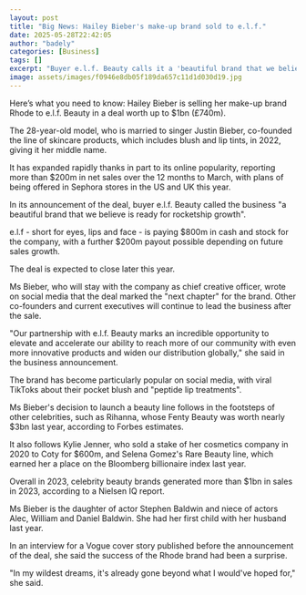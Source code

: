 ```yaml
---
layout: post
title: "Big News: Hailey Bieber's make-up brand sold to e.l.f."
date: 2025-05-28T22:42:05
author: "badely"
categories: [Business]
tags: []
excerpt: "Buyer e.l.f. Beauty calls it a 'beautiful brand that we believe is ready for rocketship growth'."
image: assets/images/f0946e8db05f189da657c11d1d030d19.jpg
---
```


Here’s what you need to know: Hailey Bieber is selling her make-up brand Rhode to e.l.f. Beauty in a deal worth up to $1bn (£740m). 

The 28-year-old model, who is married to singer Justin Bieber, co-founded the line of skincare products, which includes blush and lip tints, in 2022, giving it her middle name. 

It has expanded rapidly thanks in part to its online popularity, reporting more than $200m in net sales over the 12 months to March, with plans of being offered in Sephora stores in the US and UK this year. 

In its announcement of the deal, buyer e.l.f. Beauty called the business "a beautiful brand that we believe is ready for rocketship growth".

e.l.f - short for eyes, lips and face - is paying $800m in cash and stock for the company, with a further $200m payout possible depending on future sales growth.

The deal is expected to close later this year.  

Ms Bieber, who will stay with the company as chief creative officer, wrote on social media that the deal marked the "next chapter" for the brand. Other co-founders and current executives will continue to lead the business after the sale. 

"Our partnership with e.l.f. Beauty marks an incredible opportunity to elevate and accelerate our ability to reach more of our community with even more innovative products and widen our distribution globally," she said in the business announcement.

The brand has become particularly popular on social media, with viral TikToks about their pocket blush and "peptide lip treatments".

Ms Bieber's decision to launch a beauty line follows in the footsteps of other celebrities, such as Rihanna, whose Fenty Beauty was worth nearly $3bn last year, according to Forbes estimates. 

It also follows Kylie Jenner, who sold a stake of her cosmetics company in 2020 to Coty for $600m, and Selena Gomez's Rare Beauty line, which earned her a place on the Bloomberg billionaire index last year.

Overall in 2023, celebrity beauty brands generated more than $1bn in sales in 2023, according to a Nielsen IQ report.

Ms Bieber is the daughter of actor Stephen Baldwin and niece of actors Alec, William and Daniel Baldwin. She had her first child with her husband last year. 

In an interview for a Vogue cover story published before the announcement of the deal, she said the success of the Rhode brand had been a surprise. 

 "In my wildest dreams, it's already gone beyond what I would've hoped for," she said. 

